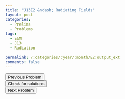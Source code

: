 ```yaml
---
title: "J13E2 &ndash; Radiating Fields"
layout: post
categories:
  - Prelims
  - Problems
tags:
  - E&M
  - J13
  - Radiation

permalink: /:categories/:year/:month/E2:output_ext
comments: false
---
```

<object data="2013J2E.pdf" type="application/pdf" width="100%" height="500"></object>

<div class='navbar'>
	<div float='left'><button onclick="window.location='E1.html'" >Previous Problem</button></div>
	<div float='center'><button onclick="window.location='https://princetonprelim.com/prelim/29/'">Check for solutions</button></div>
	<div float='right'><button onclick="window.location='E3.html'" > Next Problem</button></div>
</div>
